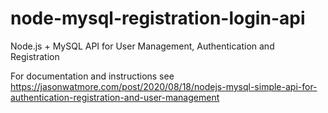 # node-mysql-registration-login-api

Node.js + MySQL API for User Management, Authentication and Registration

For documentation and instructions see https://jasonwatmore.com/post/2020/08/18/nodejs-mysql-simple-api-for-authentication-registration-and-user-management